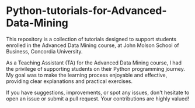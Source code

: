 # Python-tutorials-for-Advanced-Data-Mining

This repository is a collection of tutorials designed to support students enrolled in the Advanced Data Mining course, at John Molson School of Business, Concordia University. 

As a Teaching Assistant (TA) for the Advanced Data Mining course, I had the privilege of supporting students on their Python programming journey. My goal was to make the learning process enjoyable and effective, providing clear explanations and practical exercises.

If you have suggestions, improvements, or spot any issues, don't hesitate to open an issue or submit a pull request. Your contributions are highly valued!



